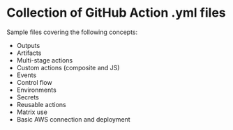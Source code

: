 # Collection of GitHub Action .yml files

Sample files covering the following concepts:

- Outputs
- Artifacts
- Multi-stage actions
- Custom actions (composite and JS)
- Events
- Control flow
- Environments
- Secrets
- Reusable actions
- Matrix use
- Basic AWS connection and deployment
